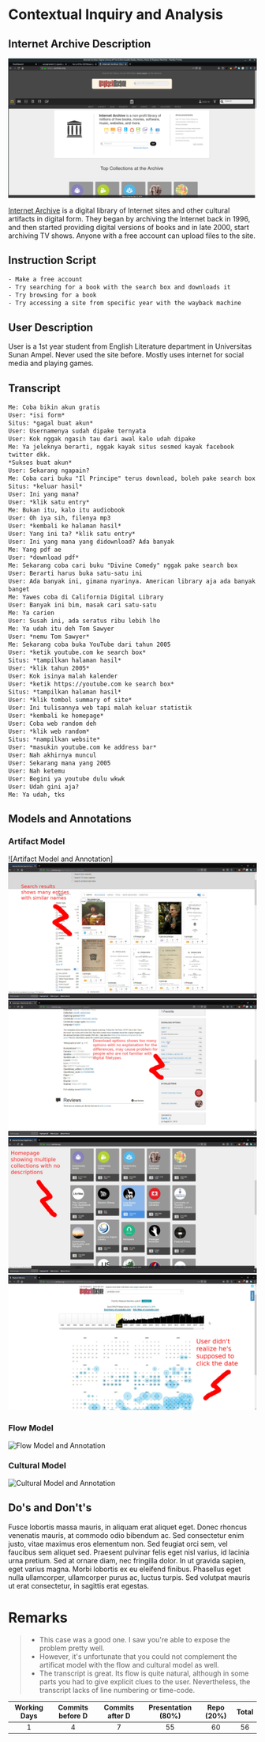 # Contextual Inquiry and Analysis
## Internet Archive Description

![Internet Archive Homepage](res/archive.png)

[Internet Archive](https://archive.org) is a digital library of Internet sites and other cultural artifacts in digital form. They began by archiving the Internet back in 1996, and then started providing digital versions of books and in late 2000, start archiving TV shows. Anyone with a free account can upload files to the site. 
## Instruction Script
    - Make a free account
    - Try searching for a book with the search box and downloads it
    - Try browsing for a book
    - Try accessing a site from specific year with the wayback machine
## User Description
User is a 1st year student from English Literature department in Universitas Sunan Ampel. Never used the site before. Mostly uses internet for social media and playing games.
## Transcript
```
Me: Coba bikin akun gratis
User: *isi form*
Situs: *gagal buat akun*
User: Usernamenya sudah dipake ternyata
User: Kok nggak ngasih tau dari awal kalo udah dipake
Me: Ya jeleknya berarti, nggak kayak situs sosmed kayak facebook twitter dkk.
*Sukses buat akun*
User: Sekarang ngapain?
Me: Coba cari buku "Il Principe" terus download, boleh pake search box
Situs: *keluar hasil*
User: Ini yang mana?
User: *klik satu entry*
Me: Bukan itu, kalo itu audiobook
User: Oh iya sih, filenya mp3
User: *kembali ke halaman hasil*
User: Yang ini ta? *klik satu entry*
User: Ini yang mana yang didownload? Ada banyak
Me: Yang pdf ae
User: *download pdf*
Me: Sekarang coba cari buku "Divine Comedy" nggak pake search box
User: Berarti harus buka satu-satu ini
User: Ada banyak ini, gimana nyarinya. American library aja ada banyak banget
Me: Yawes coba di California Digital Library
User: Banyak ini bim, masak cari satu-satu
Me: Ya carien
User: Susah ini, ada seratus ribu lebih lho
Me: Ya udah itu deh Tom Sawyer
User: *nemu Tom Sawyer*
Me: Sekarang coba buka YouTube dari tahun 2005
User: *ketik youtube.com ke search box*
Situs: *tampilkan halaman hasil*
User: *klik tahun 2005*
User: Kok isinya malah kalender
User: *ketik https://youtube.com ke search box*
Situs: *tampilkan halaman hasil*
User: *klik tombol summary of site*
User: Ini tulisannya web tapi malah keluar statistik
User: *kembali ke homepage*
User: Coba web random deh
User: *klik web random*
Situs: *nampilkan website*
User: *masukin youtube.com ke address bar*
User: Nah akhirnya muncul
User: Sekarang mana yang 2005
User: Nah ketemu
User: Begini ya youtube dulu wkwk
User: Udah gini aja?
Me: Ya udah, tks
```
## Models and Annotations
### Artifact Model
![Artifact Model and Annotation]
![Artifact1](res/artifact-1.jpg)
![Artifact2](res/artifact-2.jpg)
![Artifact3](res/artifact-3.jpg)
![Artifact4](res/artifact-4.jpg)
### Flow Model
![Flow Model and Annotation](https://picsum.photos/400/300/?random)
### Cultural Model
![Cultural Model and Annotation](https://picsum.photos/400/300/?random)
## Do's and Don't's
Fusce lobortis massa mauris, in aliquam erat aliquet eget. Donec rhoncus venenatis mauris, at commodo odio bibendum ac. Sed consectetur enim justo, vitae maximus eros elementum non. Sed feugiat orci sem, vel faucibus sem aliquet sed. Praesent pulvinar felis eget nisl varius, id lacinia urna pretium. Sed at ornare diam, nec fringilla dolor. In ut gravida sapien, eget varius magna. Morbi lobortis ex eu eleifend finibus. Phasellus eget nulla ullamcorper, ullamcorper purus ac, luctus turpis. Sed volutpat mauris ut erat consectetur, in sagittis erat egestas.

# Remarks
> * This case was a good one. I saw you're able to expose the problem pretty well.
> * However, it's unfortunate that you could not complement the artificat model with the flow and cultural model as well.
> * The transcript is great. Its flow is quite natural, although in some parts you had to give explicit clues to the user. Nevertheless, the transcript lacks of line numbering or time-code.

| Working Days | Commits before D | Commits after D | Presentation (80%) | Repo (20%) | Total |
|:------------:|:----------------:|:---------------:|:------------------:|:----------:|:-----:|
| 1            | 4                | 7               | 55                 | 60         | 56    |

